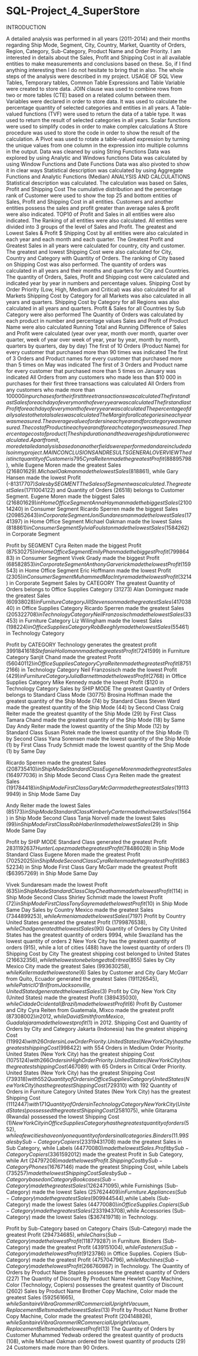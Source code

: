 # SQL-Project_4_SuperStore

INTRODUCTION

A detailed analysis was performed in all years (2011-2014) and their months regarding Ship Mode, Segment, City, Country, Market, Quantity of Orders, Region, Category, Sub-Category, Product Name and Order Priority.
I am interested in details about the Sales, Profit and Shipping Cost in all available entities to make measurements and conclusions based on these.
So, if I find anything interesting then I do not hesitate to bring that in also.
The whole steps of the analysis were described in my project.
USAGE OF SQL
View Tables, Temporary tables, Common Table Expressions and Table Variable were created to store data.
JOIN clause was used to combine rows from two or more tables (CTE) based on a related column between them.
Variables were declared in order to store data. It was used to calculate the percentage quantity of selected categories and entities in all years.
A Table-valued functions (TVF) were used to return the data of a table type. It was used to return the result of selected categories in all years.
Scalar functions were used to simplify codes in order to make complex calculations 
A Store procedure was used to store the code in order to show the result of the calculation.
A Pivot was used to rotate a table-valued expression by turning the unique values from one column in the expression into multiple columns in the output.
Data was cleaned by using String Functions
Data was explored by using Analytic and Windows functions
Data was calculated by using Window Functions and Date Functions
Data was also pivoted to show it in clear ways
Statistical description was calculated by using Aggregate Functions and Analytic Functions (Median)
ANALYSIS AND CALCULATIONS
Statistical description was calculated.
 The calculation was based on Sales, Profit and Shipping Cost 
The cumulative distribution and the percentage rank of Customer were used to show the top 25 and bottom entities of Sales, Profit and Shipping Cost in all entities.
 Customers and another entities possess the sales and profit greater than average sales & profit were also indicated. 
TOP10 of Profit and Sales in all entities were also indicated.
The Ranking of all entities were also calculated. 
All entities were divided into 3 groups of the level of Sales and Profit. 
The greatest and Lowest Sales & Profit $ Shipping Cost by all entities were also calculated in each year and each month and each quarter.
The Greatest Profit and Greatest Sales in all years were calculated for country, city and customer.
The greatest and lowest Shipping Cost were also calculated for City, Country and Category with Quantity of Orders. The ranking of City based on Shipping Cost was also performed.
The quantity of orders was calculated in all years and their months and quarters for City and Countries.
The quantity of Orders, Sales, Profit and Shipping cost were calculated and indicated year by year in numbers and percentage values.
Shipping Cost by Order Priority (Low, High, Medium and Critical) was also calculated for all Markets
Shipping Cost by Category for all Markets was also calculated in all years and quarters.
Shipping Cost by Category for all Regions was also calculated in all years and quarters.
Profit & Sales for all Countries by Sub Category were also performed 
The Quantity of Orders was calculated by each product in number and percentage values
Sales and Profit of Product Name were also calculated
Running Total and Running Difference of Sales and Profit were calculated (year over year, month over month, quarter over quarter, week of year over week of year, year by year, month by month, quarters by quarters, day by day)
The first of 10 Orders (Product Name) for every customer that purchased more than 90 times was indicated
The first of 3 Orders and Product names for every customer that purchased more than 5 times on May was indicated
The first of 3 Orders and Product name for every customer that purchased more than 5 times on January was indicated 
All Orders from any customers who made less than $10 000 in purchases for their first three transactions was calculated
All Orders from any customers who made more than $100 000 in purchases for their first three transactions was calculated
The first and last Sales for each day of every month of every year was calculated
The first and last Profit for each day of every month of every year was calculated
The percentage of daily sales to the total sales was calculated
The Margin for all categories in each year was measured.
The average value of orders in each year and for category was measured.
The cost of Product in each year and for each category was measured.
The percentage cost of product (%) to the Sales was measured.
The ship duration and the average ship duration were calculated.
Apart from it, more detailed analysis based on another fields were performed and are included also in my project.
MAIN CONCLUSIONS AND RESULTS
GENERAL OVERVIEW
The distinct quantity of Customer is 795
Cyra Reiten made the greatest Profit ($88895798), while Eugene Moren made the greatest Sales ($216801629). Michael Oakman made the lowest Sales ($818861), while Gary Hansen made the lowest Profit (-$81317707)
Sales by SEGMENT
The Sales of Segment was calculated. The greatest Sales ($1711004122) and Quantity of Orders (26518) belongs to Customer Segment.
Eugene Moren made the biggest Sales ($216801629) in Home Office Segment
Anna Hayman made the biggest Sales ($210014240) in Consumer Segment
Ricardo Sperren made the biggest Sales ($209852643) in Corporate Segment
Joni Sundaresman made the lowest Sales ($1741397) in Home Office Segment
Michael Oakman made the lowest Sales ($818861) in Consumer Segment
Sylvia Foulston made the lowest Sales ($1584262) in Corporate Segment

Profit by SEGMENT 
Cyra Reiten made the biggest Profit ($87530275) in Home Office Segment
Emily Phan made the biggest Profit ($79986483) in Consumer Segment
Vivek Grady made the biggest Profit ($68582853) in Corporate Segment
Anthony Garverick made the lowest Profit ($159543) in Home Office Segment
Eric Hoffmann made the lowest Profit ($2305) in Consumer Segment
Muhammed MacIntyre made the lowest Profit ($3214) in Corporate Segment
Sales by CATEGORY
The greatest Quantity of Orders belongs to Office Supplies Category (31273)
Alan Dominguez made the greatest Sales ($60938028) in Furniture Category
Jill Stevenson made the greatest Sales ($41703840) in Office Supplies Category
Ricardo Sperren made the greatest Sales ($205322708) in Technology Category
Neil Franzosisch made the lowest Sales ($33453) in Furniture Category
Liz Wilingham made the lowest Sales ($198224) in Office Supplies Category
Rob Beeghly made the lowest Sales ($55461) in Technology Category

Profit by CATEGORY
Technology generates the greatest profit $3991841618
Stefanie Hollomann made the greatest Profit ($7241599) in Furniture Category
Sanjit Chand made the greatest Profit ($56040112) in Office Supplies Category
Cyra Reiten made the greatest Profit ($87512166) in Technology Category
Neil Franzosisch made the lowest Profit ($429) in Furniture Category
Julia Barnett  made the lowest Profit ($2768) in Office Supplies Category
Mike Kennedy made the lowest Profit ($120 in Technology Category
Sales by SHIP MODE
The greatest Quantity of Orders belongs to Standard Class Mode (30775)
Brosina Hoffman made the greatest quantity of the Ship Mode (74) by Standard Class
Steven Ward made the greatest quantity of the Ship Mode (44) by Second Class
Craig Reiter  made the greatest quantity of the Ship Mode (29) by First Class
Tamara Chand made the greatest quantity of the Ship Mode (18) by Same Day
Andy Reiter made the lowest quantity of the Ship Mode (12) by Standard Class
Susan Pistek made the lowest quantity of the Ship Mode (1) by Second Class
Yana Sorensen  made the lowest quantity of the Ship Mode (1) by First Class
Trudy Schmidt made the lowest quantity of the Ship Mode (1) by Same Day

Ricardo Sperren made the greatest Sales ($208735410) in Ship Mode Standard Class 
Eugene Moren made the greatest Sales ($164977036) in Ship Mode Second Class
Cyra Reiten made the greatest Sales ($191784418) in Ship Mode First Class
Gary McGarr made the greatest Sales ($191139949) in Ship Mode Same Day 

Andy Reiter made the lowest Sales ($85173) in Ship Mode Standard Class 
Kimberly Carter made the lowest Sales ($1564) in Ship Mode Second Class
Tanja Norvell made the lowest Sales ($99) in Ship Mode First Class
Rob Haberlin made the lowest Sales ($29) in Ship Mode Same Day 


Profit  by SHIP MODE
Standard Class generated the greatest Profit $2831192637
Hunter Lopez made the greatest Profit ($78486028) in Ship Mode Standard Class 
Eugene Moren made the greatest Profit ($70252025) in Ship Mode Second Class
Cyra Reiten made the greatest Profit ($86352234) in Ship Mode First Class
Gary McGarr made the greatest Profit ($63957269) in Ship Mode Same Day 

Vivek Sundaresam made the lowest Profit ($635) in Ship Mode Standard Class 
Clay Cheatham made the lowest Profit ($114) in Ship Mode Second Class
Shirley Schmidt made the lowest Profit ($72) in Ship Mode First Class
Tony Sayre made the lowest Profit ($10) in Ship Mode Same Day 
Sales by Country 
Mexico made the greatest Sales ($7344899253), while Armenia made the lowest Sales ($7197)
Profit by Country
United States generated the greatest Profit ($1799876538), while Chad generated the lowest Sales ($90)
Quantity of Orders by City
United States has the greatest quantity of orders 9994, while Swaziland has the lowest quantity of orders 2
New York City has the greatest quantity of orders (915), while a lot of cities (488) have the lowest quantity of orders (1)
Shipping Cost by City
The greatest shipping cost belonged to United States ($216632356), while the lowest one belonged to Eritrea ($855)
Sales by City
Mexico City made the greatest Sales ($993630258), while Keller made the lowest one ($6)
Sales by Customer and City
Gary McGarr from Quito, Ecuador generated the greatest Sales ($191126545), while Patricl O’Bril from Jacksonville, United Stated generated the lowest Sales ($3)
Profit by City
New York City (United States) made the greatest Profit ($389435030), while Cidade Ocidental (Brazil) made the lowest Profit ($6)
Profit By Customer and City 
Cyra Reiten from Guatemala, Mixco made the greatest profit ($87308002) in 2012, while David Smith from Mexico, Guadalajara made the lowest profit ($1) in 2012.
Shipping Cost and Quantity of Orders by City and Category
Jakarta (Indonesia) has the greatest shipping Cost ($119924) with 26 Orders in Low Order Priority.
United States (New York City) has the greatest shipping Cost ($998422) with 554 Orders in Medium Order Priority.
United States (New York City) has the greatest shipping Cost ($1075124) with 266 Orders in High Order Priority.
United States (New York City) has the greatest shipping Cost ($467089) with 65 Orders in Critical Order Priority.
United States  (New York City) has the greatest Shipping Cost ($739318) with 552 Quantity of Orders in Office Supplies Category
United States  (New York City) has the greatest Shipping Cost ($729310) with 192 Quantity of Orders in Furniture Category
United States  (New York City) has the greatest Shipping Cost ($1112447) with 171 Quantity of Orders in Technology Category
New York City (United States) possessed the greatest Shipping Cost ($2581075), while Gitarama (Rwanda) possessed the lowest Shipping Cost ($1)
New York City in Office Supplies Category has the greatest quantity of orders (552), while a few cities have only one quantity of orders in all categories. 
Binders (11.99%) possessed the greatest percentage quantity in  Sub-Category, while Tables (1,68%) has the lowest percentage quantity in Sub-Category 
Sales by Sub-Category 
Copiers ($23319431708) made the greatest Sales in Sub Category, while Labels ($44770080) made the lowest Sales. 
Profit  by Sub-Category 
Copiers ($3361592012) made the greatest Profit in Sub Category, while Art ($24797208) made the lowest Profit. 
Shipping Cost by Sub-Category
Phones ($16767146) made the greatest Shipping Cost, while Labels ($735257) made the lowest Shipping Cost
Sales by Sub-Category based on Category
Bookcases (Sub-Category) made the greatest Sales ($1262471095),while Furnishings (Sub-Category) made the lowest Sales ($257624409) in Furniture.
Appliances (Sub-Category) made the greatest Sales ($909944544),while Labels (Sub-Category) made the lowest Sales ($44770080) in Office Supplies.
Copiers (Sub-Category) made the greatest Sales ($2331943708),while Accessories (Sub-Category) made the lowest Sales ($367419718) in Technology.


Profit by Sub-Category based on Category
Chairs (Sub-Category) made the greatest Profit ($294734685),while Chairs (Sub-Category) made the lowest Profit ($118779287) in Furniture.
Binders (Sub-Category) made the greatest Profit ($439151004),while Fasteners (Sub-Category) made the lowest Profit ($9123786) in Office Supplies.
Copiers (Sub-Category) made the greatest Profit ($475704796),while Machines (Sub-Category) made the lowest Profit ($266760987) in Technology.
The Quantity of Orders by Product Name
Staples possesses the greatest quantity of Orders (227)
The Quantity of Discount By Product Name
Hewlett Copy Machine, Color (Technology, Copiers) possesses the greatest quantity of Discount (2602)
Sales by Product Name
Brother Copy Machine, Color made the greatest Sales ($592561665), while Sanitaire Vibra Grommer IR Commercial Upright Vacuum, Replacement Belts made the lowest Sales ($13)
Profit  by Product Name
Brother Copy Machine, Color made the greatest Profit ($204148826), while Sanitaire Vibra Grommer IR Commercial Upright Vacuum, Replacement Belts made the lowest Profit ($13)
The Quantity of Orders by Customer
Muhammed Yedwab ordered the greatest quantity of products (108), while Michael Oakman ordered the lowest quantity of products (29)
24 Customers made more than 90 Orders.



